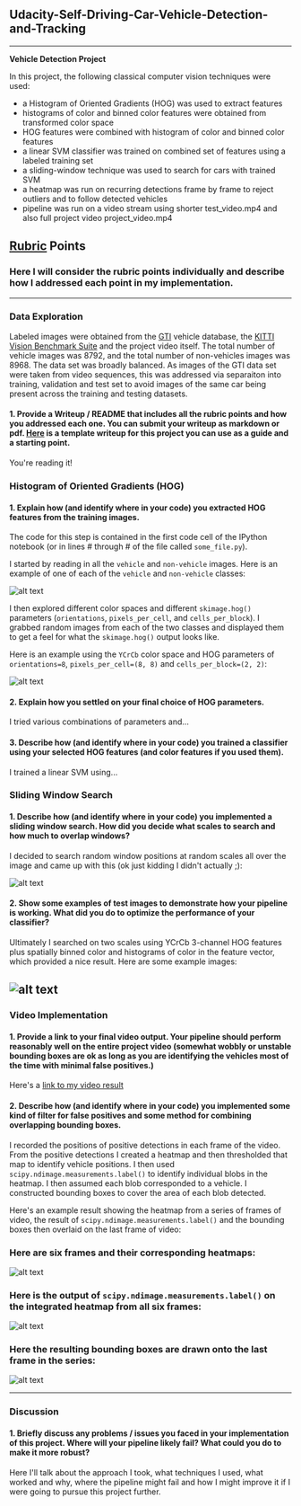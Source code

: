 ## Udacity-Self-Driving-Car-Vehicle-Detection-and-Tracking
---
**Vehicle Detection Project**

In this project, the following classical computer vision techniques were used:

* a Histogram of Oriented Gradients (HOG) was used to extract features
* histograms of color and binned color features were obtained from transformed color space
* HOG features were combined with histogram of color and binned color features
* a linear SVM classifier was trained on combined set of features using a labeled training set
* a sliding-window technique was used to search for cars with trained SVM
* a heatmap was run on recurring detections frame by frame to reject outliers and to follow detected vehicles
* pipeline was run on a video stream using shorter test_video.mp4 and also full project video project_video.mp4

## [Rubric](https://review.udacity.com/#!/rubrics/513/view) Points
### Here I will consider the rubric points individually and describe how I addressed each point in my implementation.

[//]: # (Image References)
[image1]: ./examples/car_not_car.png
[image2]: ./examples/HOG_example.jpg
[image3]: ./examples/sliding_windows.jpg
[image4]: ./examples/sliding_window.jpg
[image5]: ./examples/bboxes_and_heat.png
[image6]: ./examples/labels_map.png
[image7]: ./examples/output_bboxes.png
[video1]: ./project_video.mp4

---
### Data Exploration

Labeled images were obtained from the [GTI](http://www.gti.ssr.upm.es/data/Vehicle_database.html) vehicle database, the 
[KITTI Vision Benchmark Suite](http://www.cvlibs.net/datasets/kitti/) and the project video itself. The total number of vehicle images was 8792, and the total number of non-vehicles images was 8968. The data set was broadly balanced. As images of the GTI data set were taken from video sequences, this was addressed via separaiton into training, validation and test set to avoid images of the same car being present across the training and testing datasets.

[image1]: ./images/car_not_car.png






#### 1. Provide a Writeup / README that includes all the rubric points and how you addressed each one.  You can submit your writeup as markdown or pdf.  [Here](https://github.com/udacity/CarND-Vehicle-Detection/blob/master/writeup_template.md) is a template writeup for this project you can use as a guide and a starting point.  

You're reading it!

### Histogram of Oriented Gradients (HOG)

#### 1. Explain how (and identify where in your code) you extracted HOG features from the training images.

The code for this step is contained in the first code cell of the IPython notebook (or in lines # through # of the file called `some_file.py`).  

I started by reading in all the `vehicle` and `non-vehicle` images.  Here is an example of one of each of the `vehicle` and `non-vehicle` classes:

![alt text][image1]

I then explored different color spaces and different `skimage.hog()` parameters (`orientations`, `pixels_per_cell`, and `cells_per_block`).  I grabbed random images from each of the two classes and displayed them to get a feel for what the `skimage.hog()` output looks like.

Here is an example using the `YCrCb` color space and HOG parameters of `orientations=8`, `pixels_per_cell=(8, 8)` and `cells_per_block=(2, 2)`:


![alt text][image2]

#### 2. Explain how you settled on your final choice of HOG parameters.

I tried various combinations of parameters and...

#### 3. Describe how (and identify where in your code) you trained a classifier using your selected HOG features (and color features if you used them).

I trained a linear SVM using...

### Sliding Window Search

#### 1. Describe how (and identify where in your code) you implemented a sliding window search.  How did you decide what scales to search and how much to overlap windows?

I decided to search random window positions at random scales all over the image and came up with this (ok just kidding I didn't actually ;):

![alt text][image3]

#### 2. Show some examples of test images to demonstrate how your pipeline is working.  What did you do to optimize the performance of your classifier?

Ultimately I searched on two scales using YCrCb 3-channel HOG features plus spatially binned color and histograms of color in the feature vector, which provided a nice result.  Here are some example images:

![alt text][image4]
---

### Video Implementation

#### 1. Provide a link to your final video output.  Your pipeline should perform reasonably well on the entire project video (somewhat wobbly or unstable bounding boxes are ok as long as you are identifying the vehicles most of the time with minimal false positives.)
Here's a [link to my video result](./project_video.mp4)


#### 2. Describe how (and identify where in your code) you implemented some kind of filter for false positives and some method for combining overlapping bounding boxes.

I recorded the positions of positive detections in each frame of the video.  From the positive detections I created a heatmap and then thresholded that map to identify vehicle positions.  I then used `scipy.ndimage.measurements.label()` to identify individual blobs in the heatmap.  I then assumed each blob corresponded to a vehicle.  I constructed bounding boxes to cover the area of each blob detected.  

Here's an example result showing the heatmap from a series of frames of video, the result of `scipy.ndimage.measurements.label()` and the bounding boxes then overlaid on the last frame of video:

### Here are six frames and their corresponding heatmaps:

![alt text][image5]

### Here is the output of `scipy.ndimage.measurements.label()` on the integrated heatmap from all six frames:
![alt text][image6]

### Here the resulting bounding boxes are drawn onto the last frame in the series:
![alt text][image7]



---

### Discussion

#### 1. Briefly discuss any problems / issues you faced in your implementation of this project.  Where will your pipeline likely fail?  What could you do to make it more robust?

Here I'll talk about the approach I took, what techniques I used, what worked and why, where the pipeline might fail and how I might improve it if I were going to pursue this project further.  

